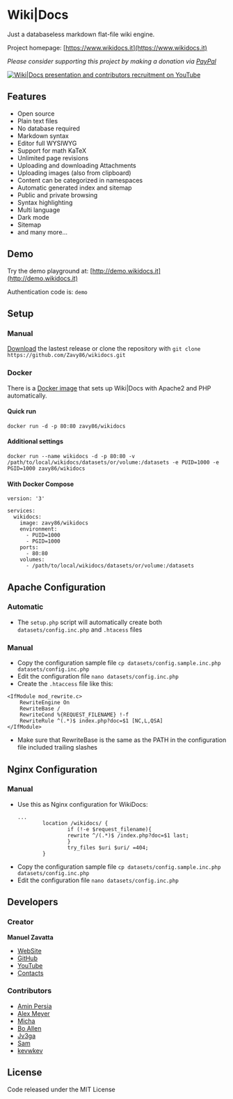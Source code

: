 # Wiki|Docs

Just a databaseless markdown flat-file wiki engine.

Project homepage: [https://www.wikidocs.it](https://www.wikidocs.it)

_Please consider supporting this project by making a donation via [PayPal](https://www.paypal.me/zavy86)_

[![Wiki|Docs presentation and contributors recruitment on YouTube](https://wikidocs.it/datasets/documents/homepage/cover-side-project-wikidocs-youtube.jpg)](https://www.youtube.com/watch?v=NFILGeozt7k "Watch Wiki|Docs presentation and contributors recruitment on YouTube")

## Features
- Open source
- Plain text files
- No database required
- Markdown syntax
- Editor full WYSIWYG
- Support for math KaTeX
- Unlimited page revisions
- Uploading and downloading Attachments
- Uploading images (also from clipboard)
- Content can be categorized in namespaces
- Automatic generated index and sitemap
- Public and private browsing
- Syntax highlighting
- Multi language
- Dark mode
- Sitemap
- and many more...

## Demo
Try the demo playground at: [http://demo.wikidocs.it](http://demo.wikidocs.it)

Authentication code is: `demo`

## Setup

### Manual
[Download](https://github.com/Zavy86/wikidocs/releases) the lastest release or clone the repository with `git clone https://github.com/Zavy86/wikidocs.git`

### Docker
There is a [Docker image](https://hub.docker.com/repository/docker/zavy86/wikidocs) that sets up Wiki|Docs with Apache2 and PHP automatically.

#### Quick run
```
docker run -d -p 80:80 zavy86/wikidocs
```

#### Additional settings
```
docker run --name wikidocs -d -p 80:80 -v /path/to/local/wikidocs/datasets/or/volume:/datasets -e PUID=1000 -e PGID=1000 zavy86/wikidocs
```

#### With Docker Compose
```
version: '3'

services:
  wikidocs:
    image: zavy86/wikidocs
    environment:
      - PUID=1000
      - PGID=1000
    ports:
      - 80:80
    volumes:
      - /path/to/local/wikidocs/datasets/or/volume:/datasets
```

## Apache Configuration

### Automatic
- The `setup.php` script will automatically create both `datasets/config.inc.php` and `.htacess` files

### Manual
- Copy the configuration sample file `cp datasets/config.sample.inc.php datasets/config.inc.php`
- Edit the configuration file `nano datasets/config.inc.php`
- Create the `.htaccess` file like this:
```
<IfModule mod_rewrite.c>
	RewriteEngine On
	RewriteBase /
	RewriteCond %{REQUEST_FILENAME} !-f
	RewriteRule ^(.*)$ index.php?doc=$1 [NC,L,QSA]
</IfModule>
```
- Make sure that RewriteBase is the same as the PATH in the configuration file included trailing slashes

## Nginx Configuration

### Manual
- Use this as Nginx configuration for WikiDocs:
  ```
  ...
          location /wikidocs/ {
                  if (!-e $request_filename){
                  rewrite ^/(.*)$ /index.php?doc=$1 last;
                  }
                  try_files $uri $uri/ =404;
          }
  ```
- Copy the configuration sample file `cp datasets/config.sample.inc.php datasets/config.inc.php`
- Edit the configuration file `nano datasets/config.inc.php`

## Developers

### Creator
**Manuel Zavatta**
- [WebSite](http://www.zavy.im)
- [GitHub](https://github.com/Zavy86)
- [YouTube](https://www.youtube.com/@zavy86)
- [Contacts](mailto://manuel.zavatta@gmail.com)

### Contributors
- [Amin Persia](https://github.com/leomoon)
- [Alex Meyer](https://github.com/reyemxela)
- [Micha](https://github.com/serial)
- [Bo Allen](https://github.com/bitwisecreative)
- [Jv3ga](https://github.com/jv3ga)
- [Sam](https://github.com/sam-6174)
- [kevwkev](https://github.com/kevwkev)

## License
Code released under the MIT License
